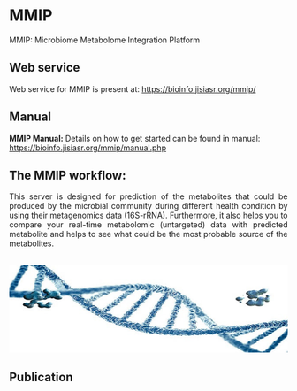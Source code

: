 # MMIP 
MMIP: Microbiome Metabolome Integration Platform


## Web service  

Web service for MMIP is present at: https://bioinfo.jisiasr.org/mmip/  


## Manual  

<b>MMIP Manual:</b> Details on how to get started can be found in manual: https://bioinfo.jisiasr.org/mmip/manual.php


## The MMIP workflow:
<div align="justify">This server is designed for prediction of the metabolites that could be produced by the microbial community during different health condition by using their metagenomics data (16S-rRNA). Furthermore, it also helps you to compare your real-time metabolomic (untargeted) data with predicted metabolite and helps to see what could be the most probable source of the metabolites.</div> <br>


<p style="text-align:center;"><img src="img/img.jpg" alt="Logo"></p>

## Publication 